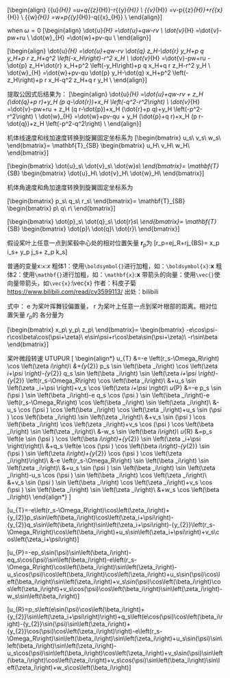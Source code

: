 \[\begin{align}
   {{u}_{H}} =u+q{{z}_{H}}-r{{y}_{H}}  \\
   {{v}_{H}} =v-p{{z}_{H}}+r{{x}_{H}}  \\
   {{w}_{H}} =w+p{{y}_{H}}-q{{x}_{H}}  \\
\end{align}\]


when $\omega =0$
\[\begin{align}
   \dot{u}_{H} =\dot{u}+qw-rv  \\
   \dot{v}_{H} =\dot{v}-pw+ru  \\
   \dot{w}_{H} =\dot{w}+pv-qu  \\
\end{align}\]

\[\begin{align}
\dot{u}_{H} =\dot{u}+qw-rv  \dot{q} z_H-\dot{r} y_H+p q y_H+p r z_H+q^2 \left(-x_H\right)-r^2 x_H \\
\dot{v}_{H} =\dot{v}-pw+ru -\dot{p} z_H+\dot{r} x_H+p^2 \left(-y_H\right)+p q x_H+q r z_H-r^2 y_H \\
\dot{w}_{H} =\dot{w}+pv-qu  \dot{p} y_H-\dot{q} x_H+p^2 \left(-z_H\right)+p r x_H-q^2 z_H+q r y_H \\
\end{align}\]

提取公因式后结果为：
\[\begin{align}
\dot{u}_{H} =\dot{u}+qw-rv + z_H (\dot{q}+p r)+y_H (p q-\dot{r})+x_H \left(-q^2-r^2\right) \\ 
\dot{v}_{H} =\dot{v}-pw+ru + z_H (q r-\dot{p})+x_H (\dot{r}+p q)+y_H \left(-p^2-r^2\right) \\
\dot{w}_{H} =\dot{w}+pv-qu + y_H (\dot{p}+q r)+x_H (p r-\dot{q})+z_H \left(-p^2-q^2\right) \\
\end{align}\]

机体线速度和线加速度转换到旋翼固定坐标系为
\[\begin{bmatrix}
    u_s\\
    v_s\\
    w_s\\
\end{bmatrix}=
\mathbf{T}_{SB}
\begin{bmatrix}
    u_H\\
    v_H\\
    w_H\\
\end{bmatrix}\]

\[\begin{bmatrix}
    \dot{u}_s\\
    \dot{v}_s\\
    \dot{w}_s\\
\end{bmatrix}=
\mathbf{T}_{SB}
\begin{bmatrix}
    \dot{u}_H\\
    \dot{v}_H\\
    \dot{w}_H\\
\end{bmatrix}\]

机体角速度和角加速度转换到旋翼固定坐标系为

\[\begin{bmatrix}
    p_s\\
    q_s\\
    r_s\\
\end{bmatrix}=
\mathbf{T}_{SB}
\begin{bmatrix}
    p\\
    q\\
    r\\
\end{bmatrix}\]

\[\begin{bmatrix}
    \dot{p}_s\\
    \dot{q}_s\\
    \dot{r}_s\\
\end{bmatrix}=
\mathbf{T}_{SB}
\begin{bmatrix}
    \dot{p}\\
    \dot{q}\\
    \dot{r}\\
\end{bmatrix}\]


假设桨叶上任意一点到桨毂中心处的相对位置矢量 $\boldsymbol{r}_p$为
\[r_p=ej_R+rj_{BS}=
x_p i_s+
y_p j_s+
z_p k_s\]


普通的变量x:`x`:$x$
粗体1：使用`\boldsymbol{}`进行加粗，如：`\boldsymbol{x}`:$\boldsymbol{x}$
粗体2：使用`\mathbf{}`进行加粗，如：`\mathbf{x}`:$\mathbf{x}$
带箭头的向量：使用`\vec{}`使向量带箭头，如`\vec{x}`:\vec{x} 作者：科皮子菊 https://www.bilibili.com/read/cv3599113/ 出处：bilibili

式中： e 为桨叶挥舞铰偏置量， r 为桨叶上任意一点到桨叶根部的距离。相对位置矢量 $r_p$的 各分量为

\[\begin{bmatrix}
    x_p\\
    y_p\\
    z_p\\
\end{bmatrix}=
\begin{bmatrix}
    -e\cos\psi-r\cos\beta\cos(\psi+\zeta)\\
    e\sin\psi+r\cos\beta\sin(\psi+\zeta)\\
    -r\sin\beta
\end{bmatrix}\]


桨叶微段转速 UTUPUR
\[
\begin{align*}
u_{T} 
&=-e \left(r_s-\Omega_R\right) \cos \left(\zeta _i\right)\\
&+{y_{2}} p_s \sin \left(\beta _i\right) \cos \left(\zeta _i+\psi \right)-{y_{2}} q_s \sin \left(\beta _i\right) \sin \left(\zeta _i+\psi \right)-{y_{2}} \left(r_s-\Omega_R\right) \cos \left(\beta _i\right)\\
&+u_s \sin \left(\zeta _i+\psi \right)+v_s \cos \left(\zeta _i+\psi \right)\\
u_{P} 
&=-e p_s \sin (\psi ) \sin \left(\beta _i\right)-e q_s \cos (\psi ) \sin \left(\beta _i\right)-e \left(r_s-\Omega_R\right) \cos \left(\beta _i\right) \sin \left(\zeta _i\right)\\
&-u_s \cos (\psi ) \cos \left(\beta _i\right) \cos \left(\zeta _i\right)+u_s \sin (\psi ) \cos \left(\beta _i\right) \sin \left(\zeta _i\right)\\
&+v_s \sin (\psi ) \cos \left(\beta _i\right) \cos \left(\zeta _i\right)+v_s \cos (\psi ) \cos \left(\beta _i\right) \sin \left(\zeta _i\right)\\
&-w_s \sin \left(\beta _i\right)\\
u_{R} 
&=p_s \left(e \sin (\psi ) \cos \left(\beta _i\right)+{y_{2}} \sin \left(\zeta _i+\psi \right)\right)\\
&+q_s \left(e \cos (\psi ) \cos \left(\beta _i\right)-{y_{2}} \sin (\psi ) \sin \left(\zeta _i\right)+{y_{2}} \cos (\psi ) \cos \left(\zeta _i\right)\right)\\
&-e \left(r_s-\Omega_R\right) \sin \left(\beta _i\right) \sin \left(\zeta _i\right)\\
&+u_s \sin (\psi ) \sin \left(\beta _i\right) \sin \left(\zeta _i\right)-u_s \cos (\psi ) \sin \left(\beta _i\right) \cos \left(\zeta _i\right)\\
&+v_s \sin (\psi ) \sin \left(\beta _i\right) \cos \left(\zeta _i\right)+v_s \cos (\psi ) \sin \left(\beta _i\right) \sin \left(\zeta _i\right)\\
&+w_s \cos \left(\beta _i\right)\\
\end{align*}
\]


\[u_{T}=-e\left(r_s-\Omega_R\right)\cos\left(\zeta_i\right)+{y_{2}}p_s\sin\left(\beta_i\right)\cos\left(\zeta_i+\psi\right)-{y_{2}}q_s\sin\left(\beta_i\right)\sin\left(\zeta_i+\psi\right)-{y_{2}}\left(r_s-\Omega_R\right)\cos\left(\beta_i\right)+u_s\sin\left(\zeta_i+\psi\right)+v_s\cos\left(\zeta_i+\psi\right)\]

\[u_{P}=-ep_s\sin(\psi)\sin\left(\beta_i\right)-eq_s\cos(\psi)\sin\left(\beta_i\right)-e\left(r_s-\Omega_R\right)\cos\left(\beta_i\right)\sin\left(\zeta_i\right)-u_s\cos(\psi)\cos\left(\beta_i\right)\cos\left(\zeta_i\right)+u_s\sin(\psi)\cos\left(\beta_i\right)\sin\left(\zeta_i\right)+v_s\sin(\psi)\cos\left(\beta_i\right)\cos\left(\zeta_i\right)+v_s\cos(\psi)\cos\left(\beta_i\right)\sin\left(\zeta_i\right)-w_s\sin\left(\beta_i\right)\]

\[u_{R}=p_s\left(e\sin(\psi)\cos\left(\beta_i\right)+{y_{2}}\sin\left(\zeta_i+\psi\right)\right)+q_s\left(e\cos(\psi)\cos\left(\beta_i\right)-{y_{2}}\sin(\psi)\sin\left(\zeta_i\right)+{y_{2}}\cos(\psi)\cos\left(\zeta_i\right)\right)-e\left(r_s-\Omega_R\right)\sin\left(\beta_i\right)\sin\left(\zeta_i\right)+u_s\sin(\psi)\sin\left(\beta_i\right)\sin\left(\zeta_i\right)-u_s\cos(\psi)\sin\left(\beta_i\right)\cos\left(\zeta_i\right)+v_s\sin(\psi)\sin\left(\beta_i\right)\cos\left(\zeta_i\right)+v_s\cos(\psi)\sin\left(\beta_i\right)\sin\left(\zeta_i\right)+w_s\cos\left(\beta_i\right)\]
